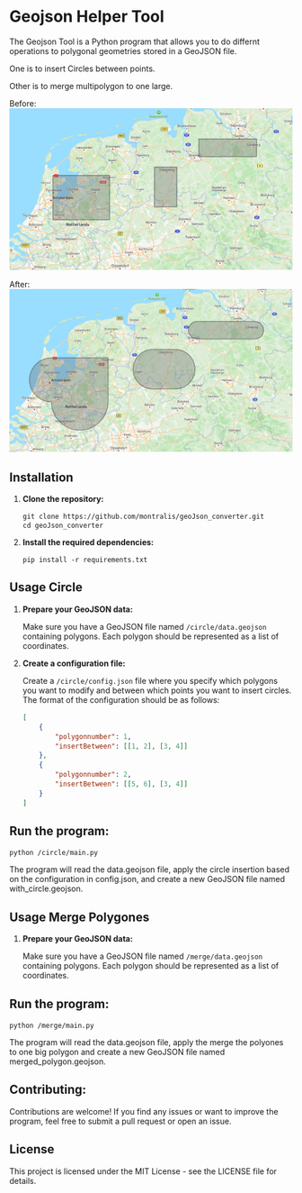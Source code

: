 # Geojson Helper Tool

The Geojson Tool is a Python program that allows you to do differnt operations to polygonal geometries stored in a GeoJSON file.

One is to insert Circles between points.

Other is to merge multipolygon to one large. 

Before:
![Example Image](img/before.PNG)


After:
![Example Image](img/after.PNG)


## Installation

1. **Clone the repository:**

    ```
    git clone https://github.com/montralis/geoJson_converter.git
    cd geoJson_converter
    ```

2. **Install the required dependencies:**

    ```
    pip install -r requirements.txt
    ```

## Usage Circle

1. **Prepare your GeoJSON data:**

   Make sure you have a GeoJSON file named `/circle/data.geojson` containing polygons. Each polygon should be represented as a list of coordinates.

2. **Create a configuration file:**

   Create a `/circle/config.json` file where you specify which polygons you want to modify and between which points you want to insert circles. The format of the configuration should be as follows:

   ```json
   [
       {
           "polygonnumber": 1,
           "insertBetween": [[1, 2], [3, 4]]
       },
       {
           "polygonnumber": 2,
           "insertBetween": [[5, 6], [3, 4]]
       }
   ]

## Run the program:
    python /circle/main.py
    
The program will read the data.geojson file, apply the circle insertion based on the configuration in config.json, and create a new GeoJSON file named with_circle.geojson.

## Usage Merge Polygones

1. **Prepare your GeoJSON data:**

   Make sure you have a GeoJSON file named `/merge/data.geojson` containing polygons. Each polygon should be represented as a list of coordinates.

## Run the program:
    python /merge/main.py
    
The program will read the data.geojson file, apply the merge the polyones to one big polygon and create a new GeoJSON file named merged_polygon.geojson.

## Contributing:
Contributions are welcome! If you find any issues or want to improve the program, feel free to submit a pull request or open an issue.


## License

This project is licensed under the MIT License - see the LICENSE file for details.


